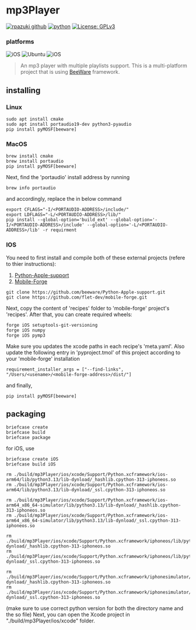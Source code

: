 # mp3Player

[![rpazuki github](https://img.shields.io/badge/GitHub-rpazuki-181717.svg?style=flat&logo=github)](https://github.com/rpazuki)
[![python](https://img.shields.io/badge/Python-3.10-3776AB.svg?style=flat&logo=python&logoColor=white)](https://www.python.org)
[![License: GPLv3](https://img.shields.io/badge/License-GPLv3-blue.svg)](https://www.gnu.org/licenses/gpl-3.0)

### platforms
![iOS](https://img.shields.io/badge/macOS-999999.svg?style=flat&logo=apple)
![Ubuntu](https://img.shields.io/badge/Ubuntu-E95420?style=flat&logo=ubuntu&logoColor=white)
![iOS](https://img.shields.io/badge/iOS-999999.svg?style=flat&logo=apple)

> An mp3 player with multiple playlists support. This is a multi-platform project that is using [BeeWare](https://beeware.org/) framework.

## installing

### Linux


```
sudo apt install cmake
sudo apt install portaudio19-dev python3-pyaudio
pip install pyMOSF[beeware]
```

### MacOS


```
brew install cmake
brew install portaudio
pip install pyMOSF[beeware]
```

Next, find the 'portaudio' install address by running

```
brew info portaudio
```
and accordingly, replace the <PORTAUDIO-ADDRESS> in below command

```
export CFLAGS="-I/<PORTAUDIO-ADDRESS>/include/"
export LDFLAGS="-L/<PORTAUDIO-ADDRESS>/lib/"
pip install --global-option='build_ext' --global-option='-I/<PORTAUDIO-ADDRESS>/include' --global-option='-L/<PORTAUDIO-ADDRESS>/lib' -r requirment
```
### IOS
You need to first install and compile both of these external projects (refere to thier instructions):
 1. [Python-Apple-support](https://github.com/beeware/Python-Apple-support)
 2. [Mobile-Forge](https://github.com/flet-dev/mobile-forge)
```
git clone https://github.com/beeware/Python-Apple-support.git
git clone https://github.com/flet-dev/mobile-forge.git
```
Next, copy the content of 'recipes' folder to 'mobile-forge' project's 'recipes'. After that, you can create
required wheels:
```
forge iOS setuptools-git-versioning
forge iOS numpy
forge iOS pymp3
```
Make sure you updates the xcode paths in each recipe's 'meta.yaml'.
Also update the following entry in 'pyproject.tmol' of this project according to your 'mobile-forge' installation
```
requirement_installer_args = ["--find-links", "/Users/<usename>/<mobile-forge-address>/dist/"]
```

and finally,
```
pip install pyMOSF[beeware]
```

## packaging

```
briefcase create
briefcase build
briefcase package
```

for iOS, use
```
briefcase create iOS
briefcase build iOS

rm ./build/mp3Player/ios/xcode/Support/Python.xcframework/ios-arm64/lib/python3.13/lib-dynload/_hashlib.cpython-313-iphoneos.so
rm ./build/mp3Player/ios/xcode/Support/Python.xcframework/ios-arm64/lib/python3.13/lib-dynload/_ssl.cpython-313-iphoneos.so

rm ./build/mp3Player/ios/xcode/Support/Python.xcframework/ios-arm64_x86_64-simulator/lib/python3.13/lib-dynload/_hashlib.cpython-313-iphoneos.so
rm ./build/mp3Player/ios/xcode/Support/Python.xcframework/ios-arm64_x86_64-simulator/lib/python3.13/lib-dynload/_ssl.cpython-313-iphoneos.so

rm ./build/mp3Player/ios/xcode/Support/Python.xcframework/iphoneos/lib/python3.13/lib-dynload/_hashlib.cpython-313-iphoneos.so
rm ./build/mp3Player/ios/xcode/Support/Python.xcframework/iphoneos/lib/python3.13/lib-dynload/_ssl.cpython-313-iphoneos.so

rm ./build/mp3Player/ios/xcode/Support/Python.xcframework/iphonesimulator/lib/python3.13/lib-dynload/_hashlib.cpython-313-iphoneos.so
rm ./build/mp3Player/ios/xcode/Support/Python.xcframework/iphonesimulator/lib/python3.13/lib-dynload/_ssl.cpython-313-iphoneos.so

```
(make sure to use correct python version for both the directory name and the so file) Next, you can open the Xcode project in "./build/mp3Player/ios/xcode" folder.

